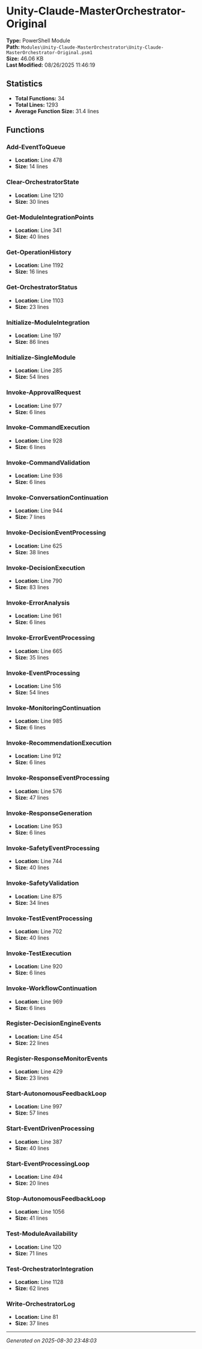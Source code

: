 # Unity-Claude-MasterOrchestrator-Original

**Type:** PowerShell Module  
**Path:** `Modules\Unity-Claude-MasterOrchestrator\Unity-Claude-MasterOrchestrator-Original.psm1`  
**Size:** 46.06 KB  
**Last Modified:** 08/26/2025 11:46:19  

## Statistics

- **Total Functions:** 34
- **Total Lines:** 1293
- **Average Function Size:** 31.4 lines

## Functions


### Add-EventToQueue

- **Location:** Line 478
- **Size:** 14 lines

 
### Clear-OrchestratorState

- **Location:** Line 1210
- **Size:** 30 lines

 
### Get-ModuleIntegrationPoints

- **Location:** Line 341
- **Size:** 40 lines

 
### Get-OperationHistory

- **Location:** Line 1192
- **Size:** 16 lines

 
### Get-OrchestratorStatus

- **Location:** Line 1103
- **Size:** 23 lines

 
### Initialize-ModuleIntegration

- **Location:** Line 197
- **Size:** 86 lines

 
### Initialize-SingleModule

- **Location:** Line 285
- **Size:** 54 lines

 
### Invoke-ApprovalRequest

- **Location:** Line 977
- **Size:** 6 lines

 
### Invoke-CommandExecution

- **Location:** Line 928
- **Size:** 6 lines

 
### Invoke-CommandValidation

- **Location:** Line 936
- **Size:** 6 lines

 
### Invoke-ConversationContinuation

- **Location:** Line 944
- **Size:** 7 lines

 
### Invoke-DecisionEventProcessing

- **Location:** Line 625
- **Size:** 38 lines

 
### Invoke-DecisionExecution

- **Location:** Line 790
- **Size:** 83 lines

 
### Invoke-ErrorAnalysis

- **Location:** Line 961
- **Size:** 6 lines

 
### Invoke-ErrorEventProcessing

- **Location:** Line 665
- **Size:** 35 lines

 
### Invoke-EventProcessing

- **Location:** Line 516
- **Size:** 54 lines

 
### Invoke-MonitoringContinuation

- **Location:** Line 985
- **Size:** 6 lines

 
### Invoke-RecommendationExecution

- **Location:** Line 912
- **Size:** 6 lines

 
### Invoke-ResponseEventProcessing

- **Location:** Line 576
- **Size:** 47 lines

 
### Invoke-ResponseGeneration

- **Location:** Line 953
- **Size:** 6 lines

 
### Invoke-SafetyEventProcessing

- **Location:** Line 744
- **Size:** 40 lines

 
### Invoke-SafetyValidation

- **Location:** Line 875
- **Size:** 34 lines

 
### Invoke-TestEventProcessing

- **Location:** Line 702
- **Size:** 40 lines

 
### Invoke-TestExecution

- **Location:** Line 920
- **Size:** 6 lines

 
### Invoke-WorkflowContinuation

- **Location:** Line 969
- **Size:** 6 lines

 
### Register-DecisionEngineEvents

- **Location:** Line 454
- **Size:** 22 lines

 
### Register-ResponseMonitorEvents

- **Location:** Line 429
- **Size:** 23 lines

 
### Start-AutonomousFeedbackLoop

- **Location:** Line 997
- **Size:** 57 lines

 
### Start-EventDrivenProcessing

- **Location:** Line 387
- **Size:** 40 lines

 
### Start-EventProcessingLoop

- **Location:** Line 494
- **Size:** 20 lines

 
### Stop-AutonomousFeedbackLoop

- **Location:** Line 1056
- **Size:** 41 lines

 
### Test-ModuleAvailability

- **Location:** Line 120
- **Size:** 71 lines

 
### Test-OrchestratorIntegration

- **Location:** Line 1128
- **Size:** 62 lines

 
### Write-OrchestratorLog

- **Location:** Line 81
- **Size:** 37 lines



---
*Generated on 2025-08-30 23:48:03*
